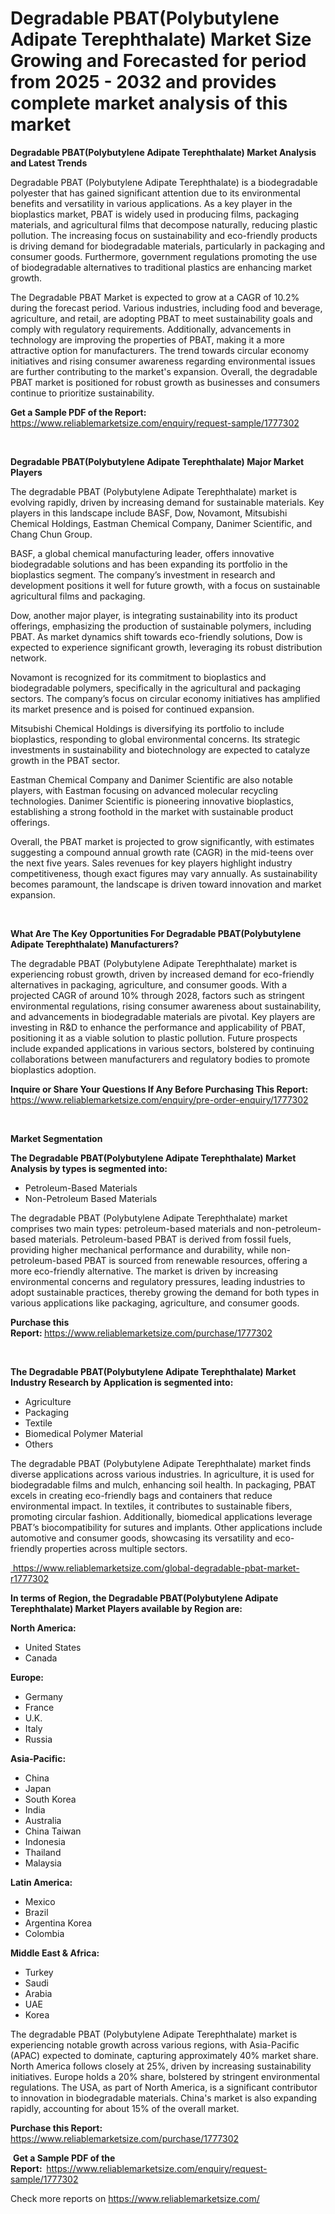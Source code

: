 <p><h1>Degradable PBAT(Polybutylene Adipate Terephthalate) Market Size Growing and Forecasted for period from 2025 - 2032 and provides complete market analysis of this market</h1></p><p><strong>Degradable PBAT(Polybutylene Adipate Terephthalate) Market Analysis and Latest Trends</strong></p>
<p><p>Degradable PBAT (Polybutylene Adipate Terephthalate) is a biodegradable polyester that has gained significant attention due to its environmental benefits and versatility in various applications. As a key player in the bioplastics market, PBAT is widely used in producing films, packaging materials, and agricultural films that decompose naturally, reducing plastic pollution. The increasing focus on sustainability and eco-friendly products is driving demand for biodegradable materials, particularly in packaging and consumer goods. Furthermore, government regulations promoting the use of biodegradable alternatives to traditional plastics are enhancing market growth.</p><p>The Degradable PBAT Market is expected to grow at a CAGR of 10.2% during the forecast period. Various industries, including food and beverage, agriculture, and retail, are adopting PBAT to meet sustainability goals and comply with regulatory requirements. Additionally, advancements in technology are improving the properties of PBAT, making it a more attractive option for manufacturers. The trend towards circular economy initiatives and rising consumer awareness regarding environmental issues are further contributing to the market's expansion. Overall, the degradable PBAT market is positioned for robust growth as businesses and consumers continue to prioritize sustainability.</p></p>
<p><strong>Get a Sample PDF of the Report:&nbsp;</strong> <a href="https://www.reliablemarketsize.com/enquiry/request-sample/1777302?utm_campaign=3248&utm_medium=2&utm_source=Github&utm_content=ia&utm_term=03042025&utm_id=degradable-pbatpolybutylene-adipate-terephthalate">https://www.reliablemarketsize.com/enquiry/request-sample/1777302</a></p>
<p>&nbsp;</p>
<p><strong>Degradable PBAT(Polybutylene Adipate Terephthalate) Major Market Players</strong></p>
<p><p>The degradable PBAT (Polybutylene Adipate Terephthalate) market is evolving rapidly, driven by increasing demand for sustainable materials. Key players in this landscape include BASF, Dow, Novamont, Mitsubishi Chemical Holdings, Eastman Chemical Company, Danimer Scientific, and Chang Chun Group.</p><p>BASF, a global chemical manufacturing leader, offers innovative biodegradable solutions and has been expanding its portfolio in the bioplastics segment. The company’s investment in research and development positions it well for future growth, with a focus on sustainable agricultural films and packaging.</p><p>Dow, another major player, is integrating sustainability into its product offerings, emphasizing the production of sustainable polymers, including PBAT. As market dynamics shift towards eco-friendly solutions, Dow is expected to experience significant growth, leveraging its robust distribution network.</p><p>Novamont is recognized for its commitment to bioplastics and biodegradable polymers, specifically in the agricultural and packaging sectors. The company’s focus on circular economy initiatives has amplified its market presence and is poised for continued expansion.</p><p>Mitsubishi Chemical Holdings is diversifying its portfolio to include bioplastics, responding to global environmental concerns. Its strategic investments in sustainability and biotechnology are expected to catalyze growth in the PBAT sector.</p><p>Eastman Chemical Company and Danimer Scientific are also notable players, with Eastman focusing on advanced molecular recycling technologies. Danimer Scientific is pioneering innovative bioplastics, establishing a strong foothold in the market with sustainable product offerings.</p><p>Overall, the PBAT market is projected to grow significantly, with estimates suggesting a compound annual growth rate (CAGR) in the mid-teens over the next five years. Sales revenues for key players highlight industry competitiveness, though exact figures may vary annually. As sustainability becomes paramount, the landscape is driven toward innovation and market expansion.</p></p>
<p>&nbsp;</p>
<p><strong>What Are The Key Opportunities For Degradable PBAT(Polybutylene Adipate Terephthalate) Manufacturers?</strong></p>
<p><p>The degradable PBAT (Polybutylene Adipate Terephthalate) market is experiencing robust growth, driven by increased demand for eco-friendly alternatives in packaging, agriculture, and consumer goods. With a projected CAGR of around 10% through 2028, factors such as stringent environmental regulations, rising consumer awareness about sustainability, and advancements in biodegradable materials are pivotal. Key players are investing in R&D to enhance the performance and applicability of PBAT, positioning it as a viable solution to plastic pollution. Future prospects include expanded applications in various sectors, bolstered by continuing collaborations between manufacturers and regulatory bodies to promote bioplastics adoption.</p></p>
<p><strong>Inquire or Share Your Questions If Any Before Purchasing This Report:</strong> <a href="https://www.reliablemarketsize.com/enquiry/pre-order-enquiry/1777302?utm_campaign=3248&utm_medium=2&utm_source=Github&utm_content=ia&utm_term=03042025&utm_id=degradable-pbatpolybutylene-adipate-terephthalate">https://www.reliablemarketsize.com/enquiry/pre-order-enquiry/1777302</a></p>
<p>&nbsp;</p>
<p><strong>Market Segmentation</strong></p>
<p><strong>The Degradable PBAT(Polybutylene Adipate Terephthalate) Market Analysis by types is segmented into:</strong></p>
<p><ul><li>Petroleum-Based Materials</li><li>Non-Petroleum Based Materials</li></ul></p>
<p><p>The degradable PBAT (Polybutylene Adipate Terephthalate) market comprises two main types: petroleum-based materials and non-petroleum-based materials. Petroleum-based PBAT is derived from fossil fuels, providing higher mechanical performance and durability, while non-petroleum-based PBAT is sourced from renewable resources, offering a more eco-friendly alternative. The market is driven by increasing environmental concerns and regulatory pressures, leading industries to adopt sustainable practices, thereby growing the demand for both types in various applications like packaging, agriculture, and consumer goods.</p></p>
<p><strong>Purchase this Report:&nbsp;</strong><a href="https://www.reliablemarketsize.com/purchase/1777302?utm_campaign=3248&utm_medium=2&utm_source=Github&utm_content=ia&utm_term=03042025&utm_id=degradable-pbatpolybutylene-adipate-terephthalate">https://www.reliablemarketsize.com/purchase/1777302</a></p>
<p>&nbsp;</p>
<p><strong>The Degradable PBAT(Polybutylene Adipate Terephthalate) Market Industry Research by Application is segmented into:</strong></p>
<p><ul><li>Agriculture</li><li>Packaging</li><li>Textile</li><li>Biomedical Polymer Material</li><li>Others</li></ul></p>
<p><p>The degradable PBAT (Polybutylene Adipate Terephthalate) market finds diverse applications across various industries. In agriculture, it is used for biodegradable films and mulch, enhancing soil health. In packaging, PBAT excels in creating eco-friendly bags and containers that reduce environmental impact. In textiles, it contributes to sustainable fibers, promoting circular fashion. Additionally, biomedical applications leverage PBAT’s biocompatibility for sutures and implants. Other applications include automotive and consumer goods, showcasing its versatility and eco-friendly properties across multiple sectors.</p></p>
<p><a href="https://www.reliablemarketsize.com/global-degradable-pbat-market-r1777302?utm_campaign=3248&utm_medium=2&utm_source=Github&utm_content=ia&utm_term=03042025&utm_id=degradable-pbatpolybutylene-adipate-terephthalate">&nbsp;https://www.reliablemarketsize.com/global-degradable-pbat-market-r1777302</a></p>
<p><strong>In terms of Region, the Degradable PBAT(Polybutylene Adipate Terephthalate) Market Players available by Region are:</strong></p>
<p>
    <p> <strong> North America: </strong>
        <ul>
            <li>United States</li>
            <li>Canada</li>
        </ul>
        </p> 
    <p> <strong> Europe: </strong>
        <ul>
            <li>Germany</li>
            <li>France</li>
            <li>U.K.</li>
            <li>Italy</li>
            <li>Russia</li>
        </ul>
        </p> 
    <p> <strong> Asia-Pacific: </strong>
        <ul>
            <li>China</li>
            <li>Japan</li>
            <li>South Korea</li>
            <li>India</li>
            <li>Australia</li>
            <li>China Taiwan</li>
            <li>Indonesia</li>
            <li>Thailand</li>
            <li>Malaysia</li>
        </ul>
        </p> 
    <p> <strong> Latin America: </strong>
        <ul>
            <li>Mexico</li>
            <li>Brazil</li>
            <li>Argentina Korea</li>
            <li>Colombia</li>
        </ul>
        </p> 
    <p> <strong> Middle East & Africa: </strong>
        <ul>
            <li>Turkey</li>
            <li>Saudi</li>
            <li>Arabia</li>
            <li>UAE</li>
            <li>Korea</li>
        </ul>
    </p>
    </p>
<p><p>The degradable PBAT (Polybutylene Adipate Terephthalate) market is experiencing notable growth across various regions, with Asia-Pacific (APAC) expected to dominate, capturing approximately 40% market share. North America follows closely at 25%, driven by increasing sustainability initiatives. Europe holds a 20% share, bolstered by stringent environmental regulations. The USA, as part of North America, is a significant contributor to innovation in biodegradable materials. China's market is also expanding rapidly, accounting for about 15% of the overall market.</p></p>
<p><strong>Purchase this Report: </strong><a href="https://www.reliablemarketsize.com/purchase/1777302?utm_campaign=3248&utm_medium=2&utm_source=Github&utm_content=ia&utm_term=03042025&utm_id=degradable-pbatpolybutylene-adipate-terephthalate">https://www.reliablemarketsize.com/purchase/1777302</a></p>
<p>&nbsp;<strong>Get a Sample PDF of the Report:&nbsp;&nbsp;</strong><a href="https://www.reliablemarketsize.com/enquiry/request-sample/1777302?utm_campaign=3248&utm_medium=2&utm_source=Github&utm_content=ia&utm_term=03042025&utm_id=degradable-pbatpolybutylene-adipate-terephthalate">https://www.reliablemarketsize.com/enquiry/request-sample/1777302</a></p>
<p><strong></strong></p>
<p>Check more reports on <a href="https://www.reliablemarketsize.com/?utm_campaign=3248&utm_medium=2&utm_source=Github&utm_content=ia&utm_term=03042025&utm_id=degradable-pbatpolybutylene-adipate-terephthalate">https://www.reliablemarketsize.com/</a></p>